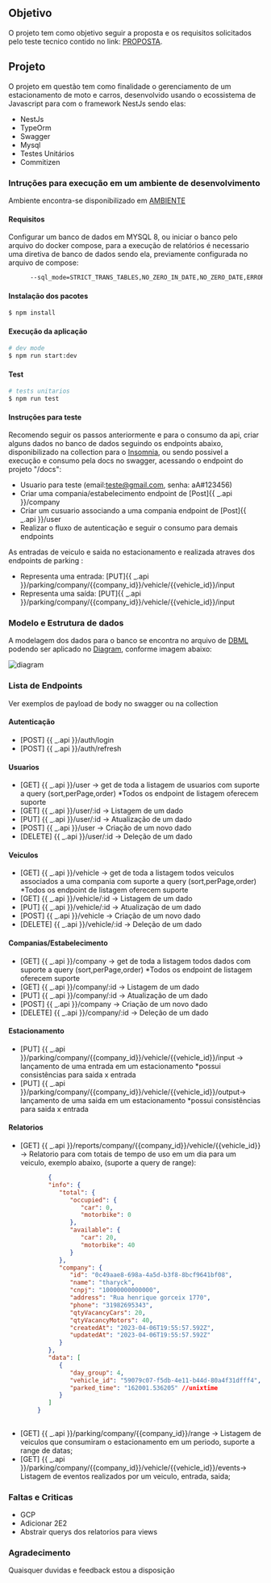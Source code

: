 ## Objetivo

O projeto tem como objetivo seguir a proposta e os requisitos solicitados pelo teste tecnico contido no link: [PROPOSTA](https://github.com/tharyckgusmao/parking-project/PROPOSAL.md).

## Projeto

O projeto em questão tem como finalidade o gerenciamento de um estacionamento de moto e carros, desenvolvido usando o ecossistema de Javascript para com o framework NestJs sendo elas:

   - NestJs
   - TypeOrm
   - Swagger
   - Mysql
   - Testes Unitários
   - Commitizen

### Intruções para execução em um ambiente de desenvolvimento

Ambiente encontra-se disponibilizado em [AMBIENTE](https://parking-api.fly.dev/docs)


#### Requisitos

Configurar um banco de dados em MYSQL 8, ou iniciar o banco pelo arquivo do docker compose, para a execução de relatórios é necessario uma diretiva de banco de dados sendo ela, previamente configurada no arquivo de compose:

```bash
      --sql_mode=STRICT_TRANS_TABLES,NO_ZERO_IN_DATE,NO_ZERO_DATE,ERROR_FOR_DIVISION_BY_ZERO,NO_ENGINE_SUBSTITUTION

```

#### Instalação dos pacotes

```bash
$ npm install
```

#### Execução da aplicação

```bash
# dev mode
$ npm run start:dev
```

#### Test

```bash
# tests unitarios
$ npm run test
```

#### Instruções para teste

Recomendo seguir os passos anteriormente e para o consumo da api, criar alguns dados no banco de dados seguindo os endpoints abaixo, disponibilizado na collection para o [Insomnia](https://github.com/tharyckgusmao/parking-project/diagrams/parking_collection.json), ou sendo possivel a execução e consumo pela docs no swagger, acessando o endpoint do projeto "/docs":

 - Usuario para teste (email:teste@gmail.com, senha: aA#123456)
 - Criar uma compania/estabelecimento endpoint de [Post]{{ _.api }}/company
 - Criar um cusuario associando a uma compania endpoint de [Post]{{ _.api }}/user
 - Realizar o fluxo de autenticação e seguir o consumo para demais endpoints

As entradas de veiculo e saida no estacionamento e realizada atraves dos endpoints de parking :
   - Representa uma entrada: [PUT]{{ _.api }}/parking/company/{{company_id}}/vehicle/{{vehicle_id}}/input
   - Representa uma saída: [PUT]{{ _.api }}/parking/company/{{company_id}}/vehicle/{{vehicle_id}}/input

### Modelo e Estrutura de dados

A modelagem dos dados para o banco se encontra no arquivo de [DBML](https://github.com/tharyckgusmao/parking-project/diagrams/modeling.dbml) podendo ser aplicado no [Diagram](https://dbdiagram.io/home), conforme imagem abaixo:

![diagram](https://user-images.githubusercontent.com/11817448/230642879-a9d08a89-37dc-4545-ada9-16c8c89d5dff.png)

### Lista de Endpoints 

Ver exemplos de payload de body no swagger ou na collection
   
#### Autenticação
- [POST] {{ _.api }}/auth/login
- [POST] {{ _.api }}/auth/refresh

#### Usuarios
- [GET] {{ _.api }}/user -> get de toda a listagem de usuarios com suporte a query (sort,perPage,order) *Todos os endpoint de listagem oferecem suporte
- [GET] {{ _.api }}/user/:id -> Listagem de um dado
- [PUT] {{ _.api }}/user/:id -> Atualização de um dado
- [POST] {{ _.api }}/user -> Criação de um novo dado
- [DELETE] {{ _.api }}/user/:id -> Deleção de um dado
 
#### Veiculos
- [GET] {{ _.api }}/vehicle -> get de toda a listagem todos veiculos associados a uma compania com suporte a query (sort,perPage,order) *Todos os endpoint de listagem oferecem suporte
- [GET] {{ _.api }}/vehicle/:id -> Listagem de um dado
- [PUT] {{ _.api }}/vehicle/:id -> Atualização de um dado
- [POST] {{ _.api }}/vehicle -> Criação de um novo dado
- [DELETE] {{ _.api }}/vehicle/:id -> Deleção de um dado

#### Companias/Estabelecimento
- [GET] {{ _.api }}/company -> get de toda a listagem todos dados com suporte a query (sort,perPage,order) *Todos os endpoint de listagem oferecem suporte
- [GET] {{ _.api }}/company/:id -> Listagem de um dado
- [PUT] {{ _.api }}/company/:id -> Atualização de um dado
- [POST] {{ _.api }}/company -> Criação de um novo dado
- [DELETE] {{ _.api }}/company/:id -> Deleção de um dado


#### Estacionamento
- [PUT] {{ _.api }}/parking/company/{{company_id}}/vehicle/{{vehicle_id}}/input -> lançamento de uma entrada em um estacionamento *possui consistências para saida x entrada
- [PUT] {{ _.api }}/parking/company/{{company_id}}/vehicle/{{vehicle_id}}/output-> lançamento de uma saida em um estacionamento *possui consistências para saida x entrada

#### Relatorios
- [GET] {{ _.api }}/reports/company/{{company_id}}/vehicle/{{vehicle_id}} -> Relatorio para com totais de tempo de uso em um dia para um veiculo, exemplo abaixo, (suporte a query de range):
     
 ```json
            {
            "info": {
               "total": {
                  "occupied": {
                     "car": 0,
                     "motorbike": 0
                  },
                  "available": {
                     "car": 20,
                     "motorbike": 40
                  }
               },
               "company": {
                  "id": "0c49aae8-698a-4a5d-b3f8-8bcf9641bf08",
                  "name": "tharyck",
                  "cnpj": "10000000000000",
                  "address": "Rua henrique gorceix 1770",
                  "phone": "31982695343",
                  "qtyVacancyCars": 20,
                  "qtyVacancyMotors": 40,
                  "createdAt": "2023-04-06T19:55:57.592Z",
                  "updatedAt": "2023-04-06T19:55:57.592Z"
               }
            },
            "data": [
               {
                  "day_group": 4,
                  "vehicle_id": "59079c07-f5db-4e11-b44d-80a4f31dfff4",
                  "parked_time": "162001.536205" //unixtime
               }
            ]
         }
      
```

- [GET] {{ _.api }}/parking/company/{{company_id}}/range -> Listagem de veiculos que consumiram o estacionamento em um periodo, suporte a range de datas;
- [GET] {{ _.api }}/parking/company/{{company_id}}/vehicle/{{vehicle_id}}/events-> Listagem de eventos realizados por um veiculo, entrada, saida;

### Faltas e Criticas
- GCP
- Adicionar 2E2
- Abstrair querys dos relatorios para views 

### Agradecimento
Quaisquer duvidas e feedback estou a disposição

